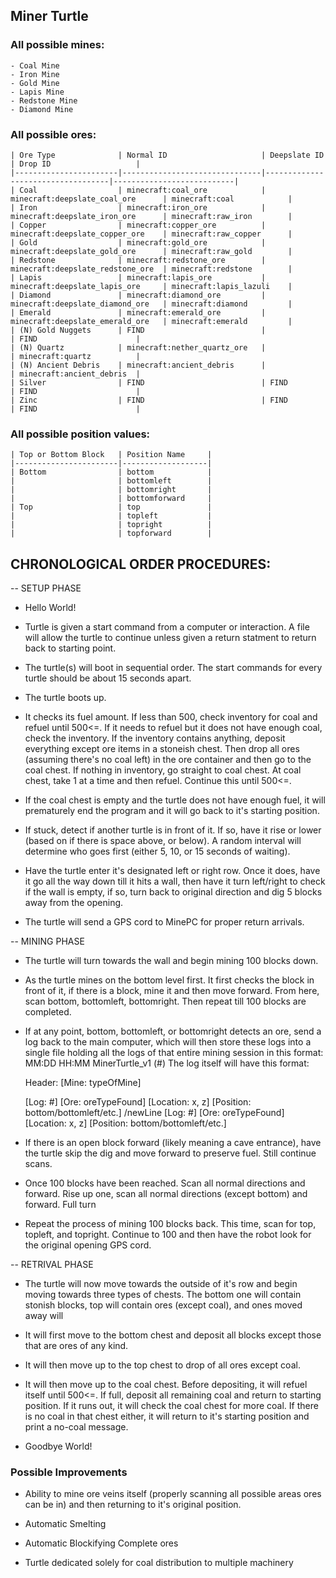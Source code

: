 ## Miner Turtle

### All possible mines:
    - Coal Mine
    - Iron Mine
    - Gold Mine
    - Lapis Mine
    - Redstone Mine
    - Diamond Mine

### All possible ores:
    | Ore Type              | Normal ID                     | Deepslate ID                      | Drop ID                   |
    |-----------------------|-------------------------------|-----------------------------------|---------------------------|
    | Coal                  | minecraft:coal_ore            | minecraft:deepslate_coal_ore      | minecraft:coal            |
    | Iron                  | minecraft:iron_ore            | minecraft:deepslate_iron_ore      | minecraft:raw_iron        |
    | Copper                | minecraft:copper_ore          | minecraft:deepslate_copper_ore    | minecraft:raw_copper      |
    | Gold                  | minecraft:gold_ore            | minecraft:deepslate_gold_ore      | minecraft:raw_gold        |
    | Redstone              | minecraft:redstone_ore        | minecraft:deepslate_redstone_ore  | minecraft:redstone        |
    | Lapis                 | minecraft:lapis_ore           | minecraft:deepslate_lapis_ore     | minecraft:lapis_lazuli    |
    | Diamond               | minecraft:diamond_ore         | minecraft:deepslate_diamond_ore   | minecraft:diamond         |
    | Emerald               | minecraft:emerald_ore         | minecraft:deepslate_emerald_ore   | minecraft:emerald         |
    | (N) Gold Nuggets      | FIND                          |                                   | FIND                      |
    | (N) Quartz            | minecraft:nether_quartz_ore   |                                   | minecraft:quartz          |
    | (N) Ancient Debris    | minecraft:ancient_debris      |                                   | minecraft:ancient_debris  |
    | Silver                | FIND                          | FIND                              | FIND                      |
    | Zinc                  | FIND                          | FIND                              | FIND                      |


### All possible position values:
    | Top or Bottom Block   | Position Name     |
    |-----------------------|-------------------|
    | Bottom                | bottom            |
    |                       | bottomleft        |
    |                       | bottomright       |
    |                       | bottomforward     |
    | Top                   | top               |
    |                       | topleft           |
    |                       | topright          |
    |                       | topforward        |
    

## CHRONOLOGICAL ORDER PROCEDURES:
-- SETUP PHASE
-   Hello World!

-   Turtle is given a start command from a computer or interaction. A file will
    allow the turtle to continue unless given a return statment to return back
    to starting point.

-   The turtle(s) will boot in sequential order. The start commands for every
    turtle should be about 15 seconds apart.

-   The turtle boots up.

-   It checks its fuel amount.
    If less than 500, check inventory for coal and refuel until 500<=. If it
    needs to refuel but it does not have enough coal, check the inventory.
    If the inventory contains anything, deposit everything except ore items in
    a stoneish chest. Then drop all ores (assuming there's no coal left) in the
    ore container and then go to the coal chest.
    If nothing in inventory, go straight to coal chest. At coal chest, take 1
    at a time and then refuel. Continue this until 500<=.
    
-   If the coal chest is empty and the turtle does not have enough fuel, it will
    prematurely end the program and it will go back to it's starting position.
    
-   If stuck, detect if another turtle is in front of it. If so, have it rise or 
    lower (based on if there is space above, or below). A random interval will
    determine who goes first (either 5, 10, or 15 seconds of waiting).

-   Have the turtle enter it's designated left or right row. Once it does, have it
    go all the way down till it hits a wall, then have it turn left/right to
    check if the wall is empty, if so, turn back to original direction and dig
    5 blocks away from the opening.

-   The turtle will send a GPS cord to MinePC for proper return arrivals.

-- MINING PHASE
-   The turtle will turn towards the wall and begin mining 100 blocks down.

-   As the turtle mines on the bottom level first. It first checks the block in
    front of it, if there is a block, mine it and then move forward.
    From here, scan bottom, bottomleft, bottomright. Then repeat till 100 blocks
    are completed.

-   If at any point, bottom, bottomleft, or bottomright detects an ore, send a 
    log back to the main computer, which will then store these logs into a single
    file holding all the logs of that entire mining session in this format:
    MM:DD HH:MM MinerTurtle_v1 (#)
    The log itself will have this format:

    Header: [Mine: typeOfMine]

    [Log: #]
    [Ore: oreTypeFound]
    [Location: x, z]
    [Position: bottom/bottomleft/etc.]
    /newLine
    [Log: #]
    [Ore: oreTypeFound]
    [Location: x, z]
    [Position: bottom/bottomleft/etc.]

*   If there is an open block forward (likely meaning a cave entrance), have the
    turtle skip the dig and move forward to preserve fuel. Still continue scans.

-   Once 100 blocks have been reached. Scan all normal directions and forward.
    Rise up one, scan all normal directions (except bottom) and forward. Full turn

-   Repeat the process of mining 100 blocks back. This time, scan for top,
    topleft, and topright. Continue to 100 and then have the robot look for the
    original opening GPS cord.

-- RETRIVAL PHASE
-   The turtle will now move towards the outside of it's row and begin moving
    towards three types of chests. The bottom one will contain stonish blocks, 
    top will contain ores (except coal), and ones moved away will

-   It will first move to the bottom chest and deposit all blocks except those
    that are ores of any kind.

-   It will then move up to the top chest to drop of all ores except coal.

-   It will then move up to the coal chest. Before depositing, it will refuel
    itself until 500<=. If full, deposit all remaining coal and return to starting
    position. If it runs out, it will check the coal chest for more coal. If 
    there is no coal in that chest either, it will return to it's starting 
    position and print a no-coal message. 

-   Goodbye World!

### Possible Improvements

-   Ability to mine ore veins itself (properly scanning all possible areas ores
    can be in) and then returning to it's original position.

-   Automatic Smelting

-   Automatic Blockifying Complete ores

-   Turtle dedicated solely for coal distribution to multiple machinery
